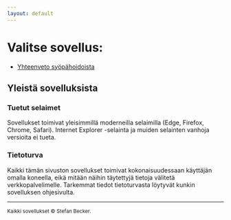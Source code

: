 ```yaml
---
layout: default
---
```

# Valitse sovellus:
* [Yhteenveto syöpähoidoista](treatsum)

## Yleistä sovelluksista
### Tuetut selaimet
Sovellukset toimivat yleisimmillä moderneilla selaimilla (Edge, Firefox, Chrome, Safari). Internet Explorer -selainta ja muiden selainten vanhoja versioita ei tueta.

### Tietoturva
Kaikki tämän sivuston sovellukset toimivat kokonaisuudessaan käyttäjän omalla koneella, eikä mitään näihin täytettyjä tietoja välitetä verkkopalvelimelle. Tarkemmat tiedot tietoturvasta löytyvät kunkin sovelluksen ohjesivulta.

-------

<small>Kaikki sovellukset &copy; Stefan Becker.</small>
